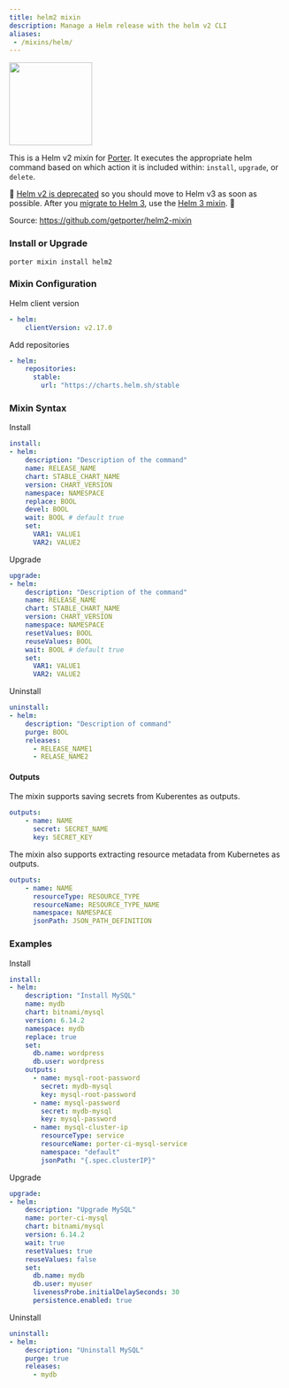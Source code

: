 ```yaml
---
title: helm2 mixin
description: Manage a Helm release with the helm v2 CLI
aliases:
 - /mixins/helm/
---
```


<img src="/images/mixins/helm.svg" class="mixin-logo" style="width: 150px"/>

This is a Helm v2 mixin for [Porter](https://github.com/getporter/porter). It
executes the appropriate helm command based on which action it is included
within: `install`, `upgrade`, or `delete`.

🚨 [Helm v2 is deprecated](https://helm.sh/blog/helm-2-becomes-unsupported/) so
you should move to Helm v3 as soon as possible. After you [migrate to Helm
3](https://helm.sh/docs/topics/v2_v3_migration/), use the [Helm 3
mixin](/mixins/helm3/). 🚀

Source: https://github.com/getporter/helm2-mixin

### Install or Upgrade

```shell
porter mixin install helm2
```

### Mixin Configuration

Helm client version

```yaml
- helm:
    clientVersion: v2.17.0
```

Add repositories

```yaml
- helm:
    repositories:
      stable:
        url: "https://charts.helm.sh/stable
```

### Mixin Syntax

Install

```yaml
install:
- helm:
    description: "Description of the command"
    name: RELEASE_NAME
    chart: STABLE_CHART_NAME
    version: CHART_VERSION
    namespace: NAMESPACE
    replace: BOOL
    devel: BOOL
    wait: BOOL # default true
    set:
      VAR1: VALUE1
      VAR2: VALUE2
```

Upgrade

```yaml
upgrade:
- helm:
    description: "Description of the command"
    name: RELEASE_NAME
    chart: STABLE_CHART_NAME
    version: CHART_VERSION
    namespace: NAMESPACE
    resetValues: BOOL
    reuseValues: BOOL
    wait: BOOL # default true
    set:
      VAR1: VALUE1
      VAR2: VALUE2
```

Uninstall

```yaml
uninstall:
- helm:
    description: "Description of command"
    purge: BOOL
    releases:
      - RELEASE_NAME1
      - RELASE_NAME2
```

#### Outputs

The mixin supports saving secrets from Kuberentes as outputs.

```yaml
outputs:
    - name: NAME
      secret: SECRET_NAME
      key: SECRET_KEY
```

The mixin also supports extracting resource metadata from Kubernetes as outputs.

```yaml
outputs:
    - name: NAME
      resourceType: RESOURCE_TYPE
      resourceName: RESOURCE_TYPE_NAME
      namespace: NAMESPACE
      jsonPath: JSON_PATH_DEFINITION
```

### Examples

Install

```yaml
install:
- helm:
    description: "Install MySQL"
    name: mydb
    chart: bitnami/mysql
    version: 6.14.2
    namespace: mydb
    replace: true
    set:
      db.name: wordpress
      db.user: wordpress
    outputs:
      - name: mysql-root-password
        secret: mydb-mysql
        key: mysql-root-password
      - name: mysql-password
        secret: mydb-mysql
        key: mysql-password
      - name: mysql-cluster-ip
        resourceType: service
        resourceName: porter-ci-mysql-service
        namespace: "default"
        jsonPath: "{.spec.clusterIP}"
```

Upgrade

```yaml
upgrade:
- helm:
    description: "Upgrade MySQL"
    name: porter-ci-mysql
    chart: bitnami/mysql
    version: 6.14.2
    wait: true
    resetValues: true
    reuseValues: false
    set:
      db.name: mydb
      db.user: myuser
      livenessProbe.initialDelaySeconds: 30
      persistence.enabled: true
```

Uninstall

```yaml
uninstall:
- helm:
    description: "Uninstall MySQL"
    purge: true
    releases:
      - mydb
```
